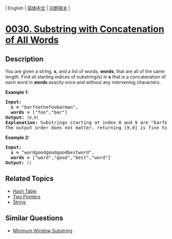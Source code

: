 
| English | [简体中文](README.md) | [问题相关](QUESTION.md) |
# [0030. Substring with Concatenation of All Words](https://leetcode-cn.com/problems/substring-with-concatenation-of-all-words/)
## Description
<p>You are given a string, <strong>s</strong>, and a list of words, <strong>words</strong>, that are all of the same length. Find all starting indices of substring(s) in <strong>s</strong> that is a concatenation of each word in <strong>words</strong> exactly once and without any intervening characters.</p>

<p><strong>Example 1:</strong></p>

<pre>
<strong>Input:
  s =</strong> &quot;barfoothefoobarman&quot;,
<strong>  words = </strong>[&quot;foo&quot;,&quot;bar&quot;]
<strong>Output:</strong> <code>[0,9]</code>
<strong>Explanation:</strong> Substrings starting at index 0 and 9 are &quot;barfoor&quot; and &quot;foobar&quot; respectively.
The output order does not matter, returning [9,0] is fine too.
</pre>

<p><strong>Example 2:</strong></p>

<pre>
<strong>Input:
  s =</strong> &quot;wordgoodgoodgoodbestword&quot;,
<strong>  words = </strong>[&quot;word&quot;,&quot;good&quot;,&quot;best&quot;,&quot;word&quot;]
<strong>Output:</strong> <code>[]</code>
</pre>

## Related Topics
- [Hash Table](https://leetcode-cn.com/tag/hash-table)
- [Two Pointers](https://leetcode-cn.com/tag/two-pointers)
- [String](https://leetcode-cn.com/tag/string)
## Similar Questions
- [Minimum Window Substring](../0076/README_EN.md)

